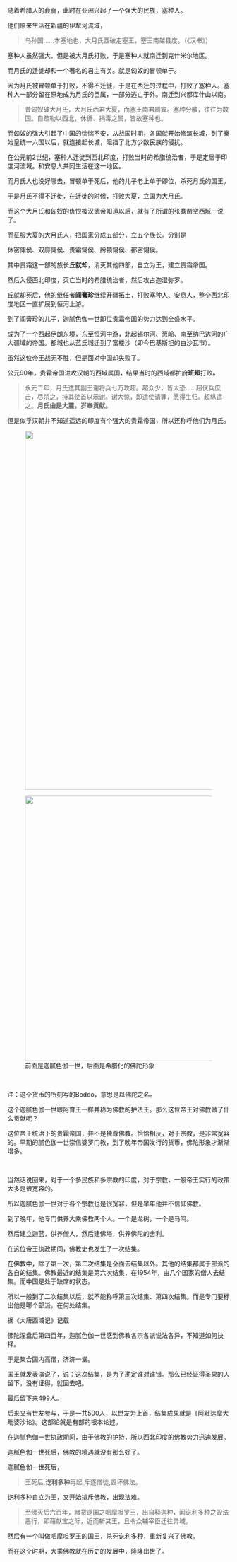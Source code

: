 <p>随着希腊人的衰弱，此时在亚洲兴起了一个强大的民族，塞种人。</p><p>他们原来生活在新疆的伊犁河流域，</p><blockquote>乌孙国……本塞地也，大月氏西破走塞王，塞王南越县度。（《汉书》）</blockquote><p>塞种人虽然强大，但是被大月氏打败，于是塞种人就南迁到克什米尔地区。</p><p>而月氏的迁徙却和一个著名的君主有关。就是匈奴的冒顿单于。</p><p>因为月氏被冒顿单于打败，不得不迁徙，于是在西迁的过程中，打败了塞种人。塞种人一部分留在原地成为月氏的臣属，一部分逃亡于外。南迁到兴都库什山以南。</p><blockquote>昔匈奴破大月氏，大月氏西君大夏，而塞王南君罽宾。塞种分散，往往为数国。自疏勒以西北，休循、捐毒之属，皆故塞种也。</blockquote><p>而匈奴的强大引起了中国的惴惴不安，从战国时期，各国就开始修筑长城，到了秦始皇统一六国以后，就连接起长城，阻挡了北方少数民族的侵扰。</p><p>在公元前2世纪，塞种人迁徙到西北印度，打败当时的希腊统治者，于是定居于印度河流域。和安息人共同生活在这一地区。</p><p>而月氏人也没好哪去，冒顿单于死后，他的儿子老上单于即位，杀死月氏的国王。</p><p>于是月氏不得不迁徙，在迁徙的时候，打败大夏，立国为大月氏。</p><p>而这个大月氏和匈奴的仇恨被汉武帝知道以后，就有了所谓的张骞凿空西域一说了。</p><p>而征服大夏的大月氏人，把国家分成五部分，立五个族长。分别是</p><p>休密翎侯、双靡翎侯、贵霜翎侯、肹顿翎侯、都密翎侯。</p><p>其中贵霜这一部的族长<b>丘就却</b>，消灭其他四部，自立为王，建立贵霜帝国。</p><p>然后入侵西北印度，灭亡当时的希腊统治者，然后攻占迦湿弥罗。</p><p>丘就却死后，他的继任者<b>阎膏珍</b>继续开疆拓土，打败塞种人、安息人，整个西北印度地区一直扩展到恒河上游。</p><p>到了阎膏珍的儿子，迦腻色伽一世即位贵霜帝国的势力达到全盛水平。</p><p>成为了一个西起伊朗东境，东至恒河中游，北起锡尔河、葱岭、南至纳巴达河的广大疆域的帝国。都城也从蓝氏城迁到了富楼沙（即今巴基斯坦的白沙瓦市）。</p><p>虽然这位帝王战无不胜，但是面对中国却失败了。</p><p>公元90年，贵霜帝国进攻汉朝的西域属国，结果当时的西域都护府<b>班超</b>打败<b>。</b></p><blockquote>永元二年，月氏遣其副王谢将兵七万攻超。超众少，皆大恐......超伏兵庶击，尽杀之，持其使首以示谢。谢大惊，即遣使请罪，愿得生归。超纵遣之。<b>月氏由是大震，岁奉贡献。</b></blockquote><p>但是似乎汉朝并不知道遥远的印度有个强大的贵霜帝国，所以还称呼他们为月氏。</p><figure data-size="normal"><img src="https://pic1.zhimg.com/v2-425260b5e05090eadf013ed50f7c8d7c_b.jpg" data-caption="" data-size="normal" data-rawwidth="812" data-rawheight="563" class="origin_image zh-lightbox-thumb" width="812" data-original="https://pic1.zhimg.com/v2-425260b5e05090eadf013ed50f7c8d7c_r.jpg"></figure><figure data-size="normal"><img src="https://pic2.zhimg.com/v2-658cb8102f3467fccf0491aba82e2805_b.jpg" data-size="normal" data-rawwidth="600" data-rawheight="286" class="origin_image zh-lightbox-thumb" width="600" data-original="https://pic2.zhimg.com/v2-658cb8102f3467fccf0491aba82e2805_r.jpg"><figcaption>前面是迦腻色伽一世，后面是希腊化的佛陀形象</figcaption></figure><p><br></p><p>注：这个货币的所刻写的Boddo，意思是以佛陀之名。</p><p>这个迦腻色伽一世跟阿育王一样并称为佛教的护法王。那么这位帝王对佛教做了什么贡献呢？</p><p>这位帝王统治下的贵霜帝国，并不是独尊佛教。恰恰相反，对于宗教，是非常宽容的。早期的腻色伽一世崇信婆罗门教，到了晚年帝国发行的货币，佛陀形象才渐渐增多。</p><p><br></p><p>当然话说回来，对于一个多民族和多宗教的印度，对于宗教，一般帝王实行的政策大多是很宽容的。</p><p>所以迦腻色伽一世对于各个宗教也是很宽容，但是早年他并不信仰佛教。</p><p>到了晚年，他专门供养大乘佛教两个人。一个是龙树，一个是马鸣。</p><p>然后建立迦蓝，供养僧人，然后建佛塔，供养佛陀的舍利。</p><p>在这位帝王执政期间，佛教史也发生了一次结集。</p><p>在佛教中，除了第一次，第二次结集是全面去结集以外。其他的结集都属于部派的各自的结集。佛教最近的结集是第六次结集，在1954年，由八个国家的僧人去结集。而中国是处于缺席的状态。</p><p>所以一般到了二次结集以后，就不能称呼第三次结集、第四次结集。而是专门要标出他是哪个部派，在何处结集。</p><p>据《大唐西域记》记载</p><p>佛陀涅盘后第四百年，迦腻色伽一世感到佛教各宗各派说法各异，不知道如何抉择。</p><p>于是集合国内高僧，济济一堂。</p><p>国王就发表演说了，说：这次结集，是为了勘定谁对谁错。那么已经证得圣果的人留下，没有证得，就回去吧。</p><p>最后留下来499人。</p><p>后来又有世友参与，于是一共500人，以世友为上首，结集成果就是《阿毗达摩大毗婆沙论》。这部论就是有部的根本论述。</p><p>在迦腻色伽一世执政期间，由于佛教的护持，所以西北印度的佛教势力迅速发展。</p><p>迦腻色伽一世死后，佛教的境遇就没有那么好了。</p><p>迦腻色伽一世死后，</p><blockquote>王死后,<b>讫利多种</b>再起,斥逐僧徒,毁坏佛法。</blockquote><p>讫利多种自立为王，又开始排斥佛教，出现法难。</p><blockquote>至佛灭后六百年，睹货逻国之呬摩呾罗王，出自释迦种，闻讫利多种之毁法恶行，即藉献宝之际，近而斩其王，且令众辅宰臣迁往异域。</blockquote><p>然后有一个叫做呬摩呾罗王的国王，杀死讫利多种，重新复兴了佛教。</p><p>而在这个时期，大乘佛教就在历史的发展中，隆隆出世了。</p>